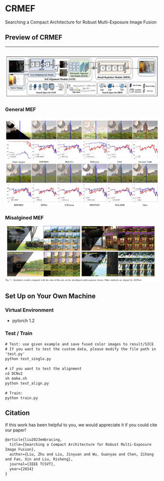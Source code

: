 # CRMEF
Searching a Compact Architecture for Robust Multi-Exposure Image Fusion
## Preview of CRMEF
---
![preview](pics/workflow.png)
---
### General MEF
![General.png](pics%2FGeneral.png)

### Misalgined MEF
![Misaligned.png](pics%2FMisaligned.png)
## Set Up on Your Own Machine

### Virtual Environment

+ pytorch 1.2


### Test / Train
```shell
# Test: use given example and save fused color images to result/SICE
# If you want to test the custom data, please modify the file path in 'test.py'
python test_single.py

# if you want to test the alignment
cd DCNv2
sh make.sh
python test_align.py

# Train: 
python train.py
```

## Citation

If this work has been helpful to you, we would appreciate it if you could cite our paper! 

```
@article{liu2023embracing,
  title={Searching a Compact Architecture for Robust Multi-Exposure Image Fusion},
  author={Liu, Zhu and Liu, Jinyuan and Wu, Guanyao and Chen, Zihang and Fan, Xin and Liu, Risheng},
  journal={IEEE TCSVT},
  year={2024}
}
```
